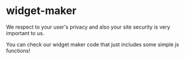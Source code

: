# widget-maker
We respect to your user's privacy and also your site security is very important to us.

You can check our widget maker code that just includes some simple js functions!
